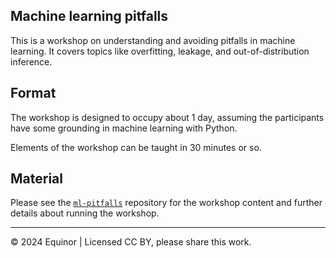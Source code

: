 ## Machine learning pitfalls

This is a workshop on understanding and avoiding pitfalls in machine learning. It covers topics like overfitting, leakage, and out-of-distribution inference.


## Format

The workshop is designed to occupy about 1 day, assuming the participants have some grounding in machine learning with Python.

Elements of the workshop can be taught in 30 minutes or so.


## Material

Please see the [`ml-pitfalls`](https://github.com/equinor/ml-pitfalls) repository for the workshop content and further details about running the workshop.

---

&copy; 2024 Equinor | Licensed CC BY, please share this work.